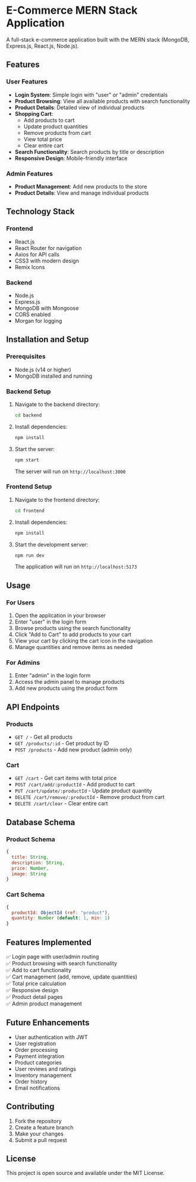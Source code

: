 # E-Commerce MERN Stack Application

A full-stack e-commerce application built with the MERN stack (MongoDB, Express.js, React.js, Node.js).

## Features

### User Features
- **Login System**: Simple login with "user" or "admin" credentials
- **Product Browsing**: View all available products with search functionality
- **Product Details**: Detailed view of individual products
- **Shopping Cart**: 
  - Add products to cart
  - Update product quantities
  - Remove products from cart
  - View total price
  - Clear entire cart
- **Search Functionality**: Search products by title or description
- **Responsive Design**: Mobile-friendly interface

### Admin Features
- **Product Management**: Add new products to the store
- **Product Details**: View and manage individual products

## Technology Stack

### Frontend
- React.js
- React Router for navigation
- Axios for API calls
- CSS3 with modern design
- Remix Icons

### Backend
- Node.js
- Express.js
- MongoDB with Mongoose
- CORS enabled
- Morgan for logging

## Installation and Setup

### Prerequisites
- Node.js (v14 or higher)
- MongoDB installed and running

### Backend Setup
1. Navigate to the backend directory:
   ```bash
   cd backend
   ```

2. Install dependencies:
   ```bash
   npm install
   ```

3. Start the server:
   ```bash
   npm start
   ```
   The server will run on `http://localhost:3000`

### Frontend Setup
1. Navigate to the frontend directory:
   ```bash
   cd frontend
   ```

2. Install dependencies:
   ```bash
   npm install
   ```

3. Start the development server:
   ```bash
   npm run dev
   ```
   The application will run on `http://localhost:5173`

## Usage

### For Users
1. Open the application in your browser
2. Enter "user" in the login form
3. Browse products using the search functionality
4. Click "Add to Cart" to add products to your cart
5. View your cart by clicking the cart icon in the navigation
6. Manage quantities and remove items as needed

### For Admins
1. Enter "admin" in the login form
2. Access the admin panel to manage products
3. Add new products using the product form

## API Endpoints

### Products
- `GET /` - Get all products
- `GET /products/:id` - Get product by ID
- `POST /products` - Add new product (admin only)

### Cart
- `GET /cart` - Get cart items with total price
- `POST /cart/add/:productId` - Add product to cart
- `PUT /cart/update/:productId` - Update product quantity
- `DELETE /cart/remove/:productId` - Remove product from cart
- `DELETE /cart/clear` - Clear entire cart

## Database Schema

### Product Schema
```javascript
{
  title: String,
  description: String,
  price: Number,
  image: String
}
```

### Cart Schema
```javascript
{
  productId: ObjectId (ref: "product"),
  quantity: Number (default: 1, min: 1)
}
```

## Features Implemented

✅ Login page with user/admin routing  
✅ Product browsing with search functionality  
✅ Add to cart functionality  
✅ Cart management (add, remove, update quantities)  
✅ Total price calculation  
✅ Responsive design  
✅ Product detail pages  
✅ Admin product management  

## Future Enhancements

- User authentication with JWT
- User registration
- Order processing
- Payment integration
- Product categories
- User reviews and ratings
- Inventory management
- Order history
- Email notifications

## Contributing

1. Fork the repository
2. Create a feature branch
3. Make your changes
4. Submit a pull request

## License

This project is open source and available under the MIT License. 